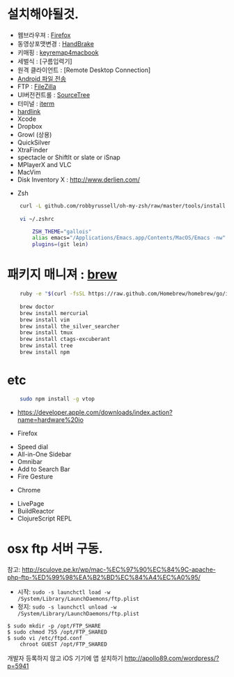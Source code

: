 # 설치해야될것.
- 웹브라우져 : [Firefox]
- 동영상포맷변경 : [HandBrake]
- 키매핑 : [keyremap4macbook]
- 세벌식 : [구름입력기]
- 원격 클라이언트 : [Remote Desktop Connection]
- [Android 파일 전송]
- FTP : [FileZilla]
- UI버전컨트롤 : [SourceTree]
- 터미널 : [iterm]
- [hardlink]
- Xcode
- Dropbox
- Growl (상용)
- QuickSilver
- XtraFinder
- spectacle or ShiftIt or slate or iSnap
- MPlayerX and VLC
- MacVim
- Disk Inventory X : http://www.derlien.com/

* Zsh

``` bash
    curl -L github.com/robbyrussell/oh-my-zsh/raw/master/tools/install.sh | sh
    
    vi ~/.zshrc

        ZSH_THEME="gallois"
        alias emacs="/Applications/Emacs.app/Contents/MacOS/Emacs -nw"
        plugins=(git lein)
```

# 패키지 매니져 : [brew]

```bash
    ruby -e "$(curl -fsSL https://raw.github.com/Homebrew/homebrew/go/install)"
    
    brew doctor
    brew install mercurial
    brew install vim
    brew install the_silver_searcher
    brew install tmux
    brew install ctags-excuberant
    brew install tree
    brew install npm
```

# etc

```bash
    sudo npm install -g vtop
```


* https://developer.apple.com/downloads/index.action?name=hardware%20io

* Firefox
 - Speed dial
 - All-in-One Sidebar
 - Omnibar
 - Add to Search Bar
 - Fire Gesture

* Chrome
 - LivePage
 - BuildReactor
 - ClojureScript REPL


 [Firefox]: http://www.mozilla.org/en-US/firefox/fx/#desktop
 [HandBrake]: http://handbrake.fr/
 [keyremap4macbook]: http://pqrs.org/macosx/keyremap4macbook/
 [brew]: https://github.com/mxcl/homebrew
 [uTorrent]: http://www.utorrent.com/downloads/mac
 [emacs]: http://emacsformacosx.com/
 [Remote Desktop Conneciton]: http://www.microsoft.com/mac/remote-desktop-client
 [Android 파일 전송]: http://www.android.com/filetransfer/
 [FileZilla]: http://filezilla-project.org/download.php
 [SourceTree]: http://www.sourcetreeapp.com/
 [iterm]: http://www.iterm2.com/
 [textmate2]: https://github.com/textmate/textmate/downloads
 [hardlink]: https://github.com/selkhateeb/hardlink


# osx ftp 서버 구동.
 참고: http://sculove.pe.kr/wp/mac-%EC%97%90%EC%84%9C-apache-php-ftp-%ED%99%98%EA%B2%BD%EC%84%A4%EC%A0%95/

- 시작: `sudo -s launchctl load -w /System/Library/LaunchDaemons/ftp.plist`
- 정지: `sudo -s launchctl unload -w /System/Library/LaunchDaemons/ftp.plist`

```
$ sudo mkdir -p /opt/FTP_SHARE
$ sudo chmod 755 /opt/FTP_SHARED
$ sudo vi /etc/ftpd.conf
    chroot GUEST /opt/FTP_SHARED
```

개발자 등록하지 않고 iOS 기기에 앱 설치하기
http://apollo89.com/wordpress/?p=5941
